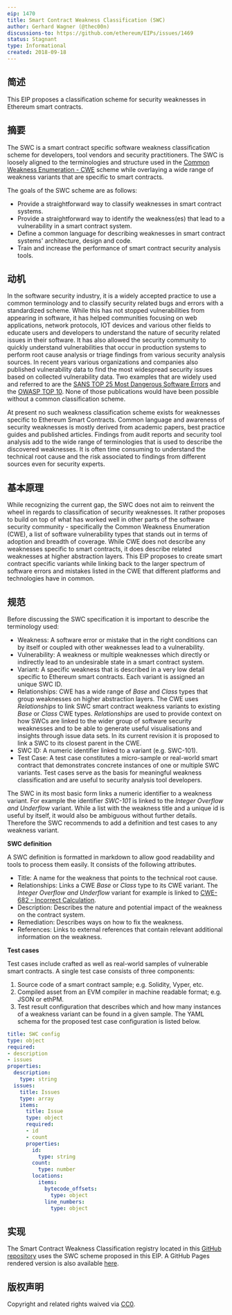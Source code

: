```yaml
---
eip: 1470
title: Smart Contract Weakness Classification (SWC)
author: Gerhard Wagner (@thec00n)
discussions-to: https://github.com/ethereum/EIPs/issues/1469
status: Stagnant
type: Informational
created: 2018-09-18
---
```


## 简述

This EIP proposes a classification scheme for security weaknesses in Ethereum smart contracts.

## 摘要

The SWC is a smart contract specific software weakness classification scheme for developers, tool vendors and security practitioners. The SWC is loosely aligned to the terminologies and structure used in the [Common Weakness Enumeration - CWE](https://cwe.mitre.org) scheme while overlaying a wide range of weakness variants that are specific to smart contracts.

The goals of the SWC scheme are as follows:

- Provide a straightforward way to classify weaknesses in smart contract systems.
- Provide a straightforward way to identify the weakness(es) that lead to a vulnerability in a smart contract system.
- Define a common language for describing weaknesses in smart contract systems' architecture, design and code.
- Train and increase the performance of smart contract security analysis tools.


## 动机

In the software security industry, it is a widely accepted practice to use a common terminology and to classify security related bugs and errors with a standardized scheme. While this has not stopped vulnerabilities from appearing in software, it has helped communities focusing on web applications, network protocols, IOT devices and various other fields to educate users and developers to understand the nature of security related issues in their software. It has also allowed the security community to quickly understand vulnerabilities that occur in production systems to perform root cause analysis or triage findings from various security analysis sources. In recent years various organizations and companies also published vulnerability data to find the most widespread security issues based on collected vulnerability data. Two examples that are widely used and referred to are the [SANS TOP 25 Most Dangerous Software Errors](https://www.sans.org/top25-software-errors) and the [OWASP TOP 10](https://www.owasp.org/index.php/Top_10-2017_Top_10). None of those publications would have been possible without a common classification scheme.

At present no such weakness classification scheme exists for weaknesses specific to Ethereum Smart Contracts. Common language and awareness of security weaknesses is mostly derived from academic papers, best practice guides and published articles. Findings from audit reports and security tool analysis add to the wide range of terminologies that is used to describe the discovered weaknesses. It is often time consuming to understand the technical root cause and the risk associated to findings from different sources even for security experts.

## 基本原理

While recognizing the current gap, the SWC does not aim to reinvent the wheel in regards to classification of security weaknesses. It rather proposes to build on top of what has worked well in other parts of the software security community -  specifically the Common Weakness Enumeration (CWE), a list of software vulnerability types that stands out in terms of adoption and breadth of coverage. While CWE does not describe any weaknesses specific to smart contracts, it does describe related weaknesses at higher abstraction layers. This EIP proposes to create smart contract specific variants while linking back to the larger spectrum of software errors and mistakes listed in the CWE that different platforms and technologies have in common.

## 规范

Before discussing the SWC specification it is important to describe the terminology used:

- Weakness: A software error or mistake that in the right conditions can by itself or coupled with other weaknesses lead to a vulnerability.
- Vulnerability: A weakness or multiple weaknesses which directly or indirectly lead to an undesirable state in a smart contract system.
- Variant: A specific weakness that is described in a very low detail specific to Ethereum smart contracts. Each variant is assigned an unique SWC ID.
- Relationships: CWE has a wide range of _Base_ and _Class_ types that group weaknesses on higher abstraction layers. The CWE uses _Relationships_ to link SWC smart contract weakness variants to existing _Base_ or _Class_ CWE types. _Relationships_ are  used to provide context on how SWCs are linked to the wider group of software security weaknesses and to be able to generate useful visualisations and insights through issue data sets. In its current revision it is proposed to link a SWC to its closest parent in the CWE.
- SWC ID: A numeric identifier linked to a variant (e.g. SWC-101).
- Test Case: A test case constitutes a micro-sample or real-world smart contract that demonstrates concrete instances of one or multiple SWC variants. Test cases serve as the basis for meaningful weakness classification and are useful to security analysis tool developers.

The SWC in its most basic form links a numeric identifier to a weakness variant. For example the identifier _SWC-101_ is linked to the _Integer Overflow and Underflow_ variant. While a list with the weakness title and a unique id is useful by itself, it would also be ambiguous without further details. Therefore the SWC recommends to add a definition and test cases to any weakness variant.

**SWC definition**

A SWC definition is formatted in markdown to allow good readability and tools to process them easily. It consists of the following attributes.

- Title: A name for the weakness that points to the technical root cause.
- Relationships: Links a CWE _Base_ or _Class_ type to its CWE variant. The _Integer Overflow and Underflow_ variant for example is linked to [CWE-682 - Incorrect Calculation](https://cwe.mitre.org/data/definitions/682.html).
- Description: Describes the nature and potential impact of the weakness on the contract system.
- Remediation: Describes ways on how to fix the weakness.
- References: Links to external references that contain relevant additional information on the weakness.

**Test cases**

Test cases include crafted as well as real-world samples of vulnerable smart contracts. A single test case consists of three components:

1. Source code of a smart contract sample; e.g. Solidity, Vyper, etc.
2. Compiled asset from an EVM compiler in machine readable format; e.g. JSON or ethPM.
3. Test result configuration that describes which and how many instances of a weakness variant can be found in a given sample. The YAML schema for the proposed test case configuration is listed below.

```YAML
title: SWC config
type: object
required:
- description
- issues
properties:
  description:
    type: string
  issues:
    title: Issues
    type: array
    items:
      title: Issue
      type: object
      required:
      - id
      - count
      properties:
        id:
          type: string
        count:
          type: number
        locations:
          items:
            bytecode_offsets:
              type: object
            line_numbers:
              type: object
```

## 实现

The Smart Contract Weakness Classification registry located in this [GitHub repository](https://github.com/SmartContractSecurity/SWC-registry) uses the SWC scheme proposed in this EIP. A GitHub Pages rendered version is also available [here](https://smartcontractsecurity.github.io/SWC-registry/).

## 版权声明
Copyright and related rights waived via [CC0](../LICENSE.md).
